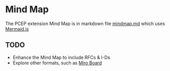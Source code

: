 # Mind Map
The PCEP extension Mind Map is in markdown file [mindmap.md](./mindmap.md) which uses [Mermaid.js](https://mermaid.js.org/syntax/mindmap.html)

## TODO
- Enhance the Mind Map to include RFCs & I-Ds
- Explore other formats, such as [Miro Board](https://miro.com/app/board/uXjVPNe4ByI=/)
